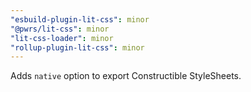 ```yaml
---
"esbuild-plugin-lit-css": minor
"@pwrs/lit-css": minor
"lit-css-loader": minor
"rollup-plugin-lit-css": minor
---
```


Adds `native` option to export Constructible StyleSheets.
